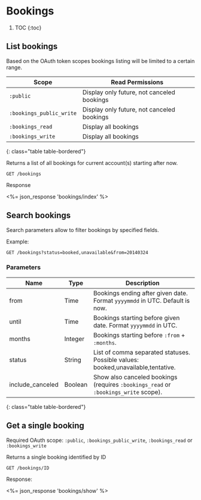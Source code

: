 # Bookings

1. TOC
{:toc}

## List bookings

Based on the OAuth token scopes bookings listing will be limited to a
certain range.

Scope                    | Read Permissions
-------------------------|------------
`:public`                | Display only future, not canceled bookings
`:bookings_public_write` | Display only future, not canceled bookings
`:bookings_read`         | Display all bookings
`:bookings_write`        | Display all bookings
{: class="table table-bordered"}

Returns a list of all bookings for current account(s) starting after now.

~~~
GET /bookings
~~~

Response

<%= json_response 'bookings/index' %>

## Search bookings

Search parameters allow to filter bookings by specified fields.

Example:

~~~
GET /bookings?status=booked,unavailable&from=20140324
~~~

### Parameters

Name             | Type    | Description
-----------------|---------|--------------
from             | Time    | Bookings ending after given date. Format `yyyymmdd` in UTC. Default is now.
until            | Time    | Bookings starting before given date. Format `yyyymmdd` in UTC.
months           | Integer | Bookings starting before `:from` + `:months`.
status           | String  | List of comma separated statuses. Possible values: booked,unavailable,tentative.
include_canceled | Boolean | Show also canceled bookings (requires `:bookings_read` or `:bookings_write` scope).
{: class="table table-bordered"}

## Get a single booking

Required OAuth scope: `:public`, `:bookings_public_write`, `:bookings_read`
or `:bookings_write`

Returns a single booking identified by ID

~~~
GET /bookings/ID
~~~

Response:

<%= json_response 'bookings/show' %>
